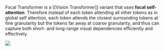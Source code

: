 
Focal Transformer is a [[Vision Transformer]] variant that uses **focal self-attention**. Therefore instead of each token attending all other tokens as in global self attention, each token attends the closest surrounding tokens at fine granularity but the tokens far away at coarse granularity, and thus can capture both short- and long-range visual dependencies efficiently and effectively.

![](https://github.com/microsoft/Focal-Transformer/raw/main/figures/focal-transformer-teaser.png)